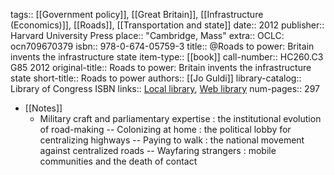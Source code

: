 tags:: [[Government policy]], [[Great Britain]], [[Infrastructure (Economics)]], [[Roads]], [[Transportation and state]]
date:: 2012
publisher:: Harvard University Press
place:: "Cambridge, Mass"
extra:: OCLC: ocn709670379
isbn:: 978-0-674-05759-3
title:: @Roads to power: Britain invents the infrastructure state
item-type:: [[book]]
call-number:: HC260.C3 G85 2012
original-title:: Roads to power: Britain invents the infrastructure state
short-title:: Roads to power
authors:: [[Jo Guldi]]
library-catalog:: Library of Congress ISBN
links:: [Local library](zotero://select/groups/2386895/items/NSJP9SRF), [Web library](https://www.zotero.org/groups/2386895/items/NSJP9SRF)
num-pages:: 297

- [[Notes]]
	- Military craft and parliamentary expertise : the institutional evolution of road-making -- Colonizing at home : the political lobby for centralizing highways -- Paying to walk : the national movement against centralized roads -- Wayfaring strangers : mobile communities and the death of contact